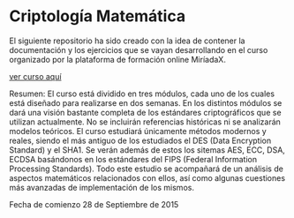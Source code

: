 # Criptología Matemática

El siguiente repositorio ha sido creado con la idea de contener la documentación y los ejercicios que se vayan desarrollando en el curso organizado por la plataforma de formación online MiríadaX.

[ver curso aquí](https://www.miriadax.net/web/criptologia-matematica/inicio)

Resumen:
El curso está dividido en tres módulos, cada uno de los cuales está diseñado para realizarse en dos semanas. En los distintos módulos se dará una visión bastante completa de los estándares criptográficos que se utilizan actualmente. No se incluirán referencias históricas ni se analizarán modelos teóricos. El curso estudiará únicamente métodos modernos y reales, siendo el más antiguo de los estudiados el DES (Data Encryption Standard) y el SHA1. Se verán además de estos los sitemas AES, ECC, DSA, ECDSA basándonos en los estándares del FIPS (Federal Information Processing Standards). Todo este estudio se acompañará de un análisis de aspectos matemáticos relacionados con ellos, así como algunas cuestiones más avanzadas de implementación de los mismos.

Fecha de comienzo 28 de Septiembre de 2015
